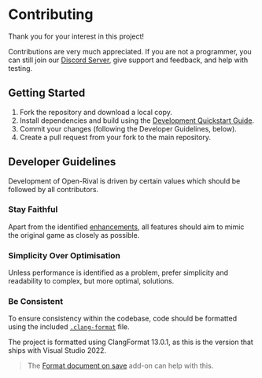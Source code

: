 # Contributing

Thank you for your interest in this project!

Contributions are very much appreciated. If you are not a programmer, you can still join our [Discord Server](https://discord.gg/R7E4KWT), give support and feedback, and help with testing.

## Getting Started

1. Fork the repository and download a local copy.
2. Install dependencies and build using the [Development Quickstart Guide](/docs/development_quickstart.md).
3. Commit your changes (following the Developer Guidelines, below).
4. Create a pull request from your fork to the main repository.

## Developer Guidelines

Development of Open-Rival is driven by certain values which should be followed by all contributors.

### Stay Faithful

Apart from the identified [enhancements](/docs/TODO.md#enhancements), all features should aim to mimic the original game as closely as possible.

### Simplicity Over Optimisation

Unless performance is identified as a problem, prefer simplicity and readability to complex, but more optimal, solutions.

### Be Consistent

To ensure consistency within the codebase, code should be formatted using the included [`.clang-format`](/.clang-format) file.

The project is formatted using ClangFormat 13.0.1, as this is the version that ships with Visual Studio 2022.

> The [Format document on save](https://marketplace.visualstudio.com/items?itemName=mynkow.FormatdocumentonSave) add-on can help with this.
